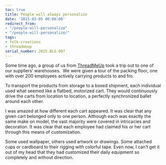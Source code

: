 ```yaml
---
toc: true
title: People will always personalize
date: '2015-03-05 00:00:00'
redirect_from:
- "/people-will-personalize"
- "/people-will-personalize/"
tags:
- folk-creations
- threadmeup
serial_number: 2015.BLG.007
---
```

Some time ago, a group of us from [ThreadMeUp](http://tech.threadmeup.com) took a trip out to one of our suppliers’ warehouses. &nbsp;We were given a tour of the packing floor, one with over 200 employees actively carrying products to and fro.

To transport the products from storage to a boxed shipment, each individual used what seemed like a flatbed, motorized cart. They would continuously drive the carts from location to location, a perfectly synchronized ballet around each other.

I was amazed at how different each cart appeared. It was clear that any given cart belonged only to one person. Although each was exactly the same make on model, the vast majority were covered in intricacies and decoration. It was clear that each employee had claimed his or her cart through this means of customization.

Some used wallpaper, others used artwork or drawings. Some attached cups or cardboard to their rigging with colorful tape. Even now, I can’t get it out of my head that they had customized their daily equipment so completely and without direction.

